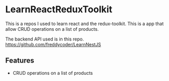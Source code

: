 # LearnReactReduxToolkit

This is a repos I used to learn react and the redux-toolkit. This is a app that allow CRUD operations on a list of products. 

The backend API used is in this repo. https://github.com/freddycoder/LearnNestJS

## Features

- CRUD operations on a list of products
